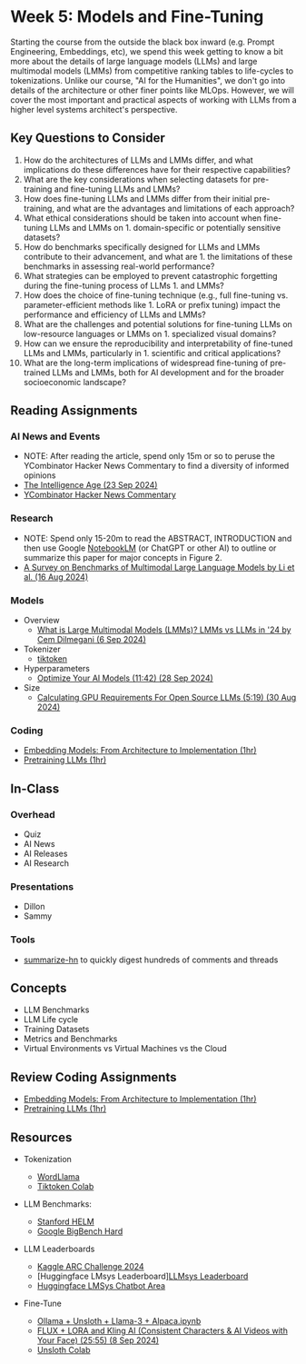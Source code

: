 # Week 5: Models and Fine-Tuning

Starting the course from the outside the black box inward (e.g. Prompt Engineering, Embeddings, etc), we spend this week getting to know a bit more about the details of large language models (LLMs) and large multimodal models (LMMs) from competitive ranking tables to life-cycles to tokenizations. Unlike our course, "AI for the Humanities", we don't go into details of the architecture or other finer points like MLOps. However, we will cover the most important and practical aspects of working with LLMs from a higher level systems architect's perspective.

## Key Questions to Consider

1. How do the architectures of LLMs and LMMs differ, and what implications do these differences have for their respective capabilities?
2. What are the key considerations when selecting datasets for pre-training and fine-tuning LLMs and LMMs?
3. How does fine-tuning LLMs and LMMs differ from their initial pre-training, and what are the advantages and limitations of each approach?
4. What ethical considerations should be taken into account when fine-tuning LLMs and LMMs on 1. domain-specific or potentially sensitive datasets?
5. How do benchmarks specifically designed for LLMs and LMMs contribute to their advancement, and what are 1. the limitations of these benchmarks in assessing real-world performance?
6. What strategies can be employed to prevent catastrophic forgetting during the fine-tuning process of LLMs 1. and LMMs?
7. How does the choice of fine-tuning technique (e.g., full fine-tuning vs. parameter-efficient methods like 1. LoRA or prefix tuning) impact the performance and efficiency of LLMs and LMMs?
8. What are the challenges and potential solutions for fine-tuning LLMs on low-resource languages or LMMs on 1. specialized visual domains?
9. How can we ensure the reproducibility and interpretability of fine-tuned LLMs and LMMs, particularly in 1. scientific and critical applications?
10. What are the long-term implications of widespread fine-tuning of pre-trained LLMs and LMMs, both for AI development and for the broader socioeconomic landscape?

## Reading Assignments

### AI News and Events

* NOTE: After reading the article, spend only 15m or so to peruse the YCombinator Hacker News Commentary to find a diversity of informed opinions
* [The Intelligence Age (23 Sep 2024)](https://ia.samaltman.com/)
* [YCombinator Hacker News Commentary](https://news.ycombinator.com/item?id=41628167)

### Research

* NOTE: Spend only 15-20m to read the ABSTRACT, INTRODUCTION and then use Google [NotebookLM](https://notebooklm.google.com/?pli=1) (or ChatGPT or other AI) to outline or summarize this paper for major concepts in Figure 2. 
* [A Survey on Benchmarks of Multimodal Large Language Models by Li et al. (16 Aug 2024)](https://www.semanticscholar.org/paper/A-Survey-on-Benchmarks-of-Multimodal-Large-Language-Li-Lu/d40631a850c21607a5b1cb63efc7bf4ba1ab1fe0#:~:text=A%20comprehensive%20review%20of%20200%20benchmarks%20and%20evaluations%20for)

### Models

* Overview
  * [What is Large Multimodal Models (LMMs)? LMMs vs LLMs in '24 by Cem Dilmegani (6 Sep 2024)](https://research.aimultiple.com/large-multimodal-models/)
* Tokenizer
  * [tiktoken]()
* Hyperparameters
  * [Optimize Your AI Models (11:42) (28 Sep 2024)](https://www.youtube.com/watch?v=QfFRNF5AhME)
* Size
  * [Calculating GPU Requirements For Open Source LLMs (5:19) (30 Aug 2024)](https://www.youtube.com/watch?v=WyZQ73cKLMU)

### Coding

* [Embedding Models: From Architecture to Implementation (1hr)](https://www.deeplearning.ai/short-courses/embedding-models-from-architecture-to-implementation/)
* [Pretraining LLMs (1hr)](https://www.deeplearning.ai/short-courses/pretraining-llms/)

## In-Class

### Overhead

* Quiz
* AI News
* AI Releases
* AI Research

### Presentations

* Dillon
* Sammy

### Tools

* [summarize-hn](https://github.com/jon-chun/summarize-hnews) to quickly digest hundreds of comments and threads

## Concepts

* LLM Benchmarks
* LLM Life cycle
* Training Datasets
* Metrics and Benchmarks
* Virtual Environments vs Virtual Machines vs the Cloud

## Review Coding Assignments

* [Embedding Models: From Architecture to Implementation (1hr)](https://www.deeplearning.ai/short-courses/embedding-models-from-architecture-to-implementation/)
* [Pretraining LLMs (1hr)](https://www.deeplearning.ai/short-courses/pretraining-llms/)

## Resources

* Tokenization
  * [WordLlama](https://github.com/dleemiller/WordLlama/blob/main/tutorials/extract_token_embeddings.md)
  * [Tiktoken Colab](https://colab.research.google.com/github/openai/openai-cookbook/blob/main/examples/How_to_count_tokens_with_tiktoken.ipynb)

* LLM Benchmarks:
  * [Stanford HELM](https://crfm.stanford.edu/helm/)
  * [Google BigBench Hard](https://github.com/suzgunmirac/BIG-Bench-Hard)

* LLM Leaderboards
  * [Kaggle ARC Challenge 2024](https://www.kaggle.com/competitions/arc-prize-2024/leaderboard)
  * [Huggingface LMsys Leaderboard][LLMsys Leaderboard](https://huggingface.co/spaces/open-llm-leaderboard/open_llm_leaderboard)
  * [Huggingface LMSys Chatbot Area](https://lmarena.ai/?leaderboard)

* Fine-Tune
  * [Ollama  + Unsloth + Llama-3 + Alpaca.ipynb](https://colab.research.google.com/drive/1WZDi7APtQ9VsvOrQSSC5DDtxq159j8iZ?usp=sharing)
  * [FLUX + LORA and Kling AI (Consistent Characters & AI Videos with Your Face) (25:55) (8 Sep 2024)](https://www.youtube.com/watch?v=mUR8CUmDbo0)
  * [Unsloth Colab](https://github.com/unslothai/unsloth)